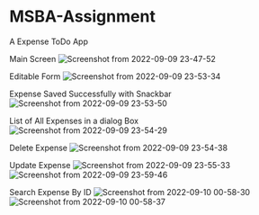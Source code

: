 # MSBA-Assignment

A Expense ToDo App

Main Screen
![Screenshot from 2022-09-09 23-47-52](https://user-images.githubusercontent.com/65302454/189422168-3243c669-c02c-44dc-9b69-f8fcb8e03563.png)

Editable Form
![Screenshot from 2022-09-09 23-53-34](https://user-images.githubusercontent.com/65302454/189422265-00ab3a36-9418-4b41-ae7b-bee297e48c82.png)

Expense Saved Successfully with Snackbar
![Screenshot from 2022-09-09 23-53-50](https://user-images.githubusercontent.com/65302454/189422324-39c1bc6d-fe83-4aa7-b178-a9b84063dc5a.png)

List of All Expenses in a dialog Box
![Screenshot from 2022-09-09 23-54-29](https://user-images.githubusercontent.com/65302454/189422443-c3a10b0d-1693-4810-ab40-4a31f84fbed3.png)

Delete Expense
![Screenshot from 2022-09-09 23-54-38](https://user-images.githubusercontent.com/65302454/189422528-e43f2325-3509-4628-89aa-a50d6c0e9eb2.png)

Update Expense
![Screenshot from 2022-09-09 23-55-33](https://user-images.githubusercontent.com/65302454/189422632-9b47a499-960a-43f4-b101-6760676180c8.png)
![Screenshot from 2022-09-09 23-59-46](https://user-images.githubusercontent.com/65302454/189423094-a90ef714-26d2-48ec-9d9c-174dc02dca21.png)

Search Expense By ID
![Screenshot from 2022-09-10 00-58-30](https://user-images.githubusercontent.com/65302454/189429157-26e93a09-7bb5-4a7d-b481-df5be918589d.png)
![Screenshot from 2022-09-10 00-58-37](https://user-images.githubusercontent.com/65302454/189429163-636b758f-b818-49fb-b151-3fb21cbc1683.png)
